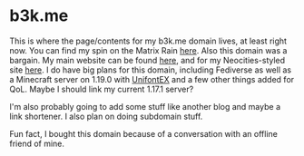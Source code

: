 # b3k.me
This is where the page/contents for my b3k.me domain lives, at least right now. You can find my spin on the Matrix Rain [here](B3KtUEX.htm).
Also this domain was a bargain. My main website can be found [here](http://stgiga.github.io), and for my Neocities-styled site [here](http://stgiga.github.io). 
I do have big plans for this domain, including Fediverse as well as a Minecraft server on 1.19.0 with [UnifontEX](http://stgiga.github.io/UnifontEX) and a few other things added for QoL. Maybe I should link my current 1.17.1 server?

I'm also probably going to add some stuff like another blog and maybe a link shortener. I also plan on doing subdomain stuff. 

Fun fact, I bought this domain because of a conversation with an offline friend of mine. 
